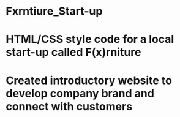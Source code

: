# Fxrntiure_Start-up
# HTML/CSS style code for a local start-up called F(x)rniture
# Created introductory website to develop company brand and connect with customers
